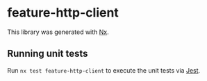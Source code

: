# feature-http-client

This library was generated with [Nx](https://nx.dev).

## Running unit tests

Run `nx test feature-http-client` to execute the unit tests via [Jest](https://jestjs.io).
